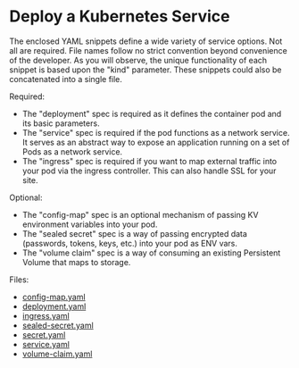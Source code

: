 # Deploy a Kubernetes Service

The enclosed YAML snippets define a wide variety of service options. Not all are required.
File names follow no strict convention beyond convenience of the developer. As you will observe,
the unique functionality of each snippet is based upon the "kind" parameter. These snippets
could also be concatenated into a single file.

Required:

- The "deployment" spec is required as it defines the container pod and its basic parameters.
- The "service" spec is required if the pod functions as a network service. It serves as an abstract way to expose an application running on a set of Pods as a network service.
- The "ingress" spec is required if you want to map external traffic into your pod via the ingress controller. This can also handle SSL for your site.

Optional:

- The "config-map" spec is an optional mechanism of passing KV environment variables into your pod.
- The "sealed secret" spec is a way of passing encrypted data (passwords, tokens, keys, etc.) into your pod as ENV vars.
- The "volume claim" spec is a way of consuming an existing Persistent Volume that maps to storage.

Files:

- [config-map.yaml](config-map.yaml)    
- [deployment.yaml](deployment.yaml)
- [ingress.yaml](ingress.yaml)
- [sealed-secret.yaml](sealed-secret.yaml)
- [secret.yaml](secret.yaml)
- [service.yaml](service.yaml)
- [volume-claim.yaml](volume-claim.yaml)

